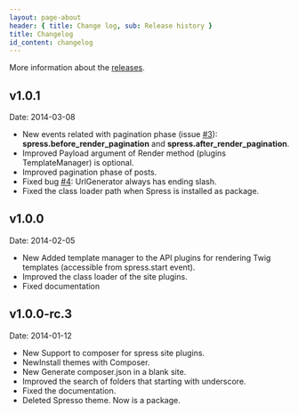 ```yaml
---
layout: page-about
header: { title: Change log, sub: Release history }
title: Changelog
id_content: changelog 
---
```


More information about the [releases](https://github.com/yosymfony/Spress/releases).

## v1.0.1
Date: 2014-03-08

* <span class="label label-success">New</span> events related with pagination phase (issue [#3](https://github.com/yosymfony/Spress/issues/3)): **spress.before_render_pagination** and **spress.after_render_pagination**.
* <span class="label label-primary">Improved</span> Payload argument of Render method (plugins TemplateManager) is optional.
* <span class="label label-primary">Improved</span> pagination phase of posts.
* <span class="label label-default">Fixed</span> bug [#4](https://github.com/yosymfony/Spress/issues/4): UrlGenerator always has ending slash.
* <span class="label label-default">Fixed</span> the class loader path when Spress is installed as package.

## v1.0.0
Date: 2014-02-05

* <span class="label label-success">New</span> Added template manager to the API plugins for rendering Twig templates (accessible from spress.start event).
* <span class="label label-primary">Improved</span> the class loader of the site plugins.
* <span class="label label-default">Fixed</span> documentation

## v1.0.0-rc.3
Date: 2014-01-12

* <span class="label label-success">New</span> Support to composer for spress site plugins.
* <span class="label label-success">New</span>Install themes with Composer.
* <span class="label label-success">New</span> Generate composer.json in a blank site.
* <span class="label label-primary">Improved</span> the search of folders that starting with underscore.
* <span class="label label-default">Fixed</span> the documentation.
* <span class="label label-danger">Deleted</span> Spresso theme. Now is a package.
